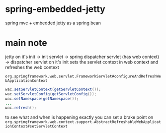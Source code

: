 # spring-embedded-jetty
spring mvc + embedded jetty as a spring bean 

# main note

jetty on it's init -> init servlet -> spring dispatcher servlet (has web context) -> dispatcher servlet on it's init sets the servlet context in web context and refreshes the web context

`org.springframework.web.servlet.FrameworkServlet#configureAndRefreshWebApplicationContext`
```java
wac.setServletContext(getServletContext());
wac.setServletConfig(getServletConfig());
wac.setNamespace(getNamespace());
...
wac.refresh();
```

to see what and when is happening exactly you can set a brake point on
`org.springframework.web.context.support.AbstractRefreshableWebApplicationContext#setServletContext`
